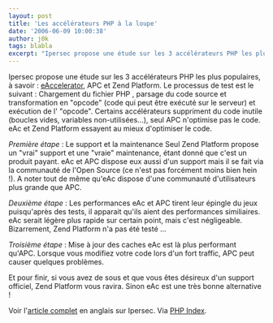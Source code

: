 ```yaml
---
layout: post
title: 'Les accélérateurs PHP à la loupe'
date: '2006-06-09 10:00:38'
author: j0k
tags: blabla
excerpt: "Ipersec propose une étude sur les 3 accélérateurs PHP les plus populaires, à savoir : [eAccelerator](http://www.j0k3r.net/php-installer-eaccelerator-23.html), APC et Zend Platform.     \nLe processus de test est le suivant : Chargement du fichier PHP , parsage du code source et transformation en &quot;opcode&quot; (code qui peut être exécuté sur le serveur)      …"
---
```


Ipersec propose une étude sur les 3 accélérateurs PHP les plus populaires, à savoir : [eAccelerator](http://www.j0k3r.net/php-installer-eaccelerator-23.html), APC et Zend Platform.
Le processus de test est le suivant : Chargement du fichier PHP , parsage du code source et transformation en &quot;opcode&quot; (code qui peut être exécuté sur le serveur) et exécution de l' &quot;opcode&quot;.   Certains accélérateurs suppriment du code inutile (boucles vides, variables non-utilisées...), seul APC n'optimise pas le code. eAc et Zend Platform essayent au mieux d'optimiser le code.

_Première étape_ : Le support et la maintenance   Seul Zend Platform propose un &quot;vrai&quot; support et une &quot;vraie&quot; maintenance, étant donné que c'est un produit payant.   eAc et APC dispose eux aussi d'un support mais il se fait via la communauté de l'Open Source (ce n'est pas forcément moins bien hein !). A noter tout de même qu'eAc dispose d'une communauté d'utilisateurs plus grande que APC.

_Deuxième étape_ : Les performances   eAc et APC tirent leur épingle du jeux puisqu'après des tests, il apparait qu'ils aient des performances similiaires. eAc serait légère plus rapide sur certain point, mais c'est négligeable.   Bizarrement, Zend Platform n'a pas été testé ...

_Troisième étape_ : Mise à jour des caches   eAc est là plus performant qu'APC. Lorsque vous modifiez votre code lors d'un fort traffic, APC peut causer quelques problèmes.

Et pour finir, si vous avez de sous et que vous êtes désireux d'un support officiel, Zend Platform vous ravira. Sinon eAc est une très bonne alternative !

Voir l'[article complet](http://www.ipersec.com/index.php?q=en/bench_ea_vs_apc&amp;page=0%2C0) en anglais sur Ipersec.   Via [PHP Index](http://www.phpindex.com/index.php/2006/06/08/2170-test-daccelerateurs-php).
